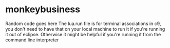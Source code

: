 # monkeybusiness
Random code goes here
The lua.run file is for terminal associations in c9, you don't need to have that on your local machine to run it if you're running it out of eclipse. Otherwise it might be helpful if you're running it from the command line interpreter
